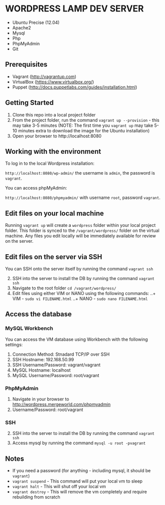 # WORDPRESS LAMP DEV SERVER
+ Ubuntu Precise (12.04)
+ Apache2
+ Mysql
+ Php
+ PhpMyAdmin
+ Git

## Prerequisites
+ Vagrant (http://vagrantup.com)
+ VirtualBox (https://www.virtualbox.org/)
+ Puppet (http://docs.puppetlabs.com/guides/installation.html)

## Getting Started

1. Clone this repo into a local project folder
3. From the project folder, run the command `vagrant up --provision` - this may take 3-5 minutes (NOTE: The first time you `vagrant up` may take 5-10 minutes extra to download the image for the Ubuntu installation)
4. Open your browser to http://localhost:8080

## Working with the environment

To log in to the local Wordpress installation:

`http://localhost:8080/wp-admin/` the username is `admin`, the password is `vagrant`.

You can access phpMyAdmin:

`http://localhost:8080/phpmyadmin/` with username `root`, password `vagrant`.


## Edit files on your local machine
Running `vagrant up` will create a `wordpress` folder within your local project folder. This folder is synced to the `/vagrant/wordpress/` folder on the virtual machine. Any files you edit locally will be immediately available for review on the server.

## Edit files on the server via SSH
You can SSH onto the server itself by running the command `vagrant ssh`

2. SSH into the server to install the DB by running the command `vagrant ssh`
3. Navigate to the root folder `cd /vagrant/wordpress/`
4. Edit files using either VIM or NANO using the following commands:
..+ VIM - `sudo vi FILENAME.html`
..+ NANO - `sudo nano FILENAME.html`

## Access the database

### MySQL Workbench
You can access the VM database using Workbench with the following settings:
1. Connection Method: Stnadard TCP/IP over SSH
2. SSH Hostname: 192.168.50.99
3. SSH Username/Password: vagrant/vagrant
4. MySQL Hostname: localhost 
5. MySQL Username/Password: root/vagrant

### PhpMyAdmin
1. Navigate in your browser to http://wordpress.mergeworld.com/phpmyadmin
2. Username/Password: root/vagrant

### SSH
2. SSH into the server to install the DB by running the command `vagrant ssh`
4. Access mysql by running the command `mysql -u root -pvagrant`

## Notes
* If you need a password (for anything - including mysql, it should be `vagrant`)
* `vagrant suspend` - This command will put your local vm to sleep
* `vagrant halt` - This will shut off your local vm
* `vagrant destroy` - This will remove the vm completely and require rebuilding from scratch




